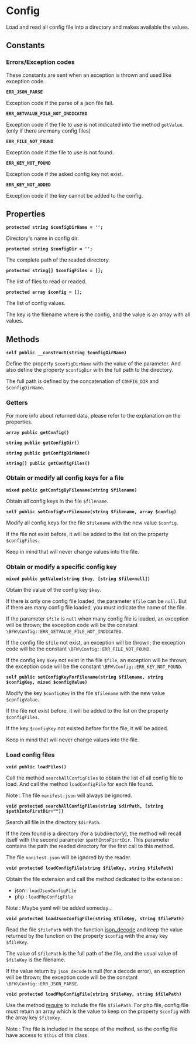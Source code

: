 # Config

Load and read all config file into a directory and makes available the values.

## Constants

### Errors/Exception codes

These constants are sent when an exception is thrown and used like exception code.

__`ERR_JSON_PARSE`__

Exception code if the parse of a json file fail.

__`ERR_GETVALUE_FILE_NOT_INDICATED`__

Exception code if the file to use is not indicated into the method `getValue`.
(only if there are many config files)

__`ERR_FILE_NOT_FOUND`__

Exception code if the file to use is not found.

__`ERR_KEY_NOT_FOUND`__

Exception code if the asked config key not exist.

__`ERR_KEY_NOT_ADDED`__

Exception code if the key cannot be added to the config.

## Properties

__`protected string $configDirName = '';`__

Directory's name in config dir.

__`protected string $configDir = '';`__

The complete path of the readed directory.

__`protected string[] $configFiles = [];`__

The list of files to read or readed.

__`protected array $config = [];`__

The list of config values.

The key is the filename where is the config, and the value is an array with all values.

## Methods

__`self public __construct(string $configDirName)`__

Define the property `$configDirName` with the value of the parameter.
And also define the property `$configDir` with the full path to the directory.

The full path is defined by the concatenation of `CONFIG_DIR` and `$configDirName`.

### Getters

For more info about returned data, please refer to the explanation on the properties.

__`array public getConfig()`__

__`string public getConfigDir()`__

__`string public getConfigDirName()`__

__`string[] public getConfigFiles()`__

### Obtain or modify all config keys for a file

__`mixed public getConfigByFilename(string $filename)`__

Obtain all config keys in the file `$filename`.

__`self public setConfigForFilename(string $filename, array $config)`__

Modify all config keys for the file `$filename` with the new value `$config`.

If the file not exist before, it will be added to the list on the property `$configFiles`.

Keep in mind that will never change values into the file.

### Obtain or modify a specific config key

__`mixed public getValue(string $key, [string $file=null])`__

Obtain the value of the config key `$key`.

If there is only one config file loaded, the parameter `$file` can be `null`.
But if there are many config file loaded, you must indicate the name of the file.

If the parameter `$file` is `null` when many config file is loaded, an exception will be thrown;
the exception code will be the constant `\BFW\Config::ERR_GETVALUE_FILE_NOT_INDICATED`.

If the config file `$file` not exist, an exception will be thrown;
the exception code will be the constant `\BFW\Config::ERR_FILE_NOT_FOUND`.

If the config key `$key` not exist in the file `$file`, an exception will be thrown;
the exception code will be the constant `\BFW\Config::ERR_KEY_NOT_FOUND`.

__`self public setConfigKeyForFilename(string $filename, string $configKey, mixed $configValue)`__

Modify the key `$configKey` in the file `$filename` with the new value `$configValue`.

If the file not exist before, it will be added to the list on the property `$configFiles`.

If the key `$configKey` not existed before for the file, it will be added.

Keep in mind that will never change values into the file.

### Load config files

__`void public loadFiles()`__

Call the method `searchAllConfigFiles` to obtain the list of all config file to load.
And call the method `loadConfigFile` for each file found.

Note : The file `manifest.json` will always be ignored.

__`void protected searchAllConfigFiles(string $dirPath, [string $pathIntoFirstDir=""])`__

Search all file in the directory `$dirPath`.

If the item found is a directory (for a subdirectory), the method will recall itself with the second parameter `$pathIntoFisrtDir`.
This parameter contains the path the readed directory for the first call to this method.

The file `manifest.json` will be ignored by the reader.

__`void protected loadConfigFile(string $fileKey, string $filePath)`__

Obtain the file extension and call the method dedicated to the extension :
* json : `loadJsonConfigFile`
* php : `loadPhpConfigFile`

Note : Maybe yaml will be added someday...

__`void protected loadJsonConfigFile(string $fileKey, string $filePath)`__

Read the file `$filePath` with the function [json_decode](http://php.net/manual/en/function.json-decode.php)
and keep the value returned by the function on the property `$config` with the array key `$fileKey`.

The value of `$filePath` is the full path of the file, and the usual value of `$fileKey` is the filename.

If the value return by `json_decode` is null (for a decode error), an exception will be thrown;
the exception code will be the constant `\BFW\Config::ERR_JSON_PARSE`.

__`void protected loadPhpConfigFile(string $fileKey, string $filePath)`__

Use the method [require](http://php.net/manual/en/function.require.php) to include the file `$filePath`.
For php file, config file must return an array which is the value to keep on the property `$config` with the array key `$fileKey`.

Note : The file is included in the scope of the method, so the config file have access to `$this` of this class.
